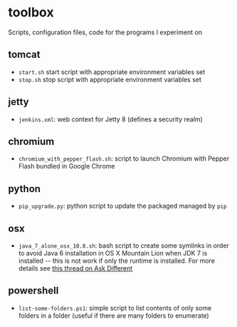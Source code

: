 toolbox
=======

Scripts, configuration files, code for the programs I experiment on

tomcat
------
* `start.sh` start script with appropriate environment variables set
* `stop.sh` stop script with appropriate environment variables set

jetty
-----
* `jenkins.xml`: web context for Jetty 8 (defines a security realm)

chromium
--------
* `chromium_with_pepper_flash.sh`: script to launch Chromium with Pepper Flash bundled in Google Chrome

python
------
* `pip_upgrade.py`: python script to update the packaged managed by `pip`

osx
---
* `java_7_alone_osx_10.8.sh`: bash script to create some symlinks in order to avoid Java 6 installation in OS X Mountain Lion when JDK 7 is installed -- this is not work if only the runtime is installed. For more details see [this thread on Ask Different](http://apple.stackexchange.com/questions/58203/mountain-lion-with-java-7-only)

powershell
----------
* `list-some-folders.ps1`: simple script to list contents of only some folders in a folder (useful if there are many folders to enumerate)